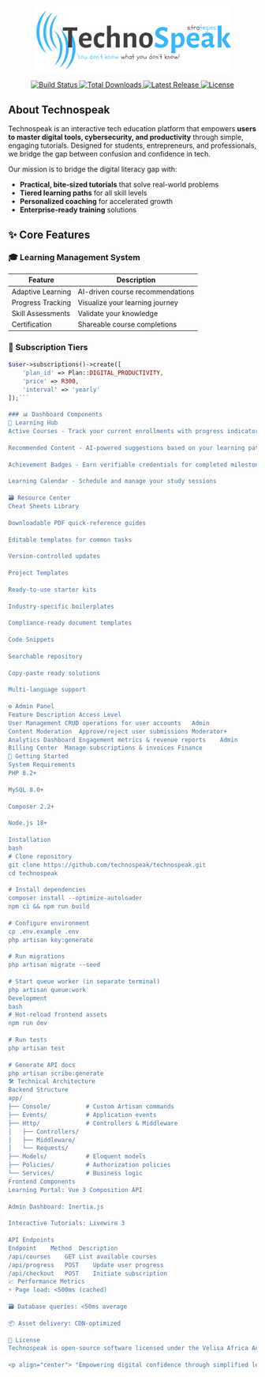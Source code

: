 <p align="center">
  <a href="https://technospeak.com" target="_blank">
    <img src="public/images/default-no-logo.png" width="400" alt="Technospeak Logo">
  </a>
</p>

<p align="center">
  <a href="https://github.com/technospeak/technospeak/actions/workflows/tests.yml">
    <img src="https://github.com/technospeak/technospeak/actions/workflows/tests.yml/badge.svg" alt="Build Status">
  </a>
  <a href="https://packagist.org/packages/technospeak/core">
    <img src="https://img.shields.io/packagist/dt/technospeak/core" alt="Total Downloads">
  </a>
  <a href="https://github.com/technospeak/technospeak/releases">
    <img src="https://img.shields.io/github/v/release/technospeak/technospeak" alt="Latest Release">
  </a>
  <a href="https://opensource.org/licenses/MIT">
    <img src="https://img.shields.io/badge/License-MIT-blue.svg" alt="License">
  </a>
</p>

## About Technospeak

Technospeak is an interactive tech education platform that empowers **users to master digital tools, cybersecurity, and productivity** through simple, engaging tutorials. Designed for students, entrepreneurs, and professionals, we bridge the gap between confusion and confidence in tech.

Our mission is to bridge the digital literacy gap with:
- **Practical, bite-sized tutorials** that solve real-world problems
- **Tiered learning paths** for all skill levels
- **Personalized coaching** for accelerated growth
- **Enterprise-ready training** solutions

## ✨ Core Features

### 🎓 Learning Management System
| Feature | Description |
|---------|-------------|
| Adaptive Learning | AI-driven course recommendations |
| Progress Tracking | Visualize your learning journey |
| Skill Assessments | Validate your knowledge |
| Certification | Shareable course completions |

### 💼 Subscription Tiers
```php
$user->subscriptions()->create([
    'plan_id' => Plan::DIGITAL_PRODUCTIVITY,
    'price' => R300,
    'interval' => 'yearly'
]);```

### 📊 Dashboard Components
🎯 Learning Hub
Active Courses - Track your current enrollments with progress indicators

Recommended Content - AI-powered suggestions based on your learning patterns

Achievement Badges - Earn verifiable credentials for completed milestones

Learning Calendar - Schedule and manage your study sessions

🗃️ Resource Center
Cheat Sheets Library

Downloadable PDF quick-reference guides

Editable templates for common tasks

Version-controlled updates

Project Templates

Ready-to-use starter kits

Industry-specific boilerplates

Compliance-ready document templates

Code Snippets

Searchable repository

Copy-paste ready solutions

Multi-language support

⚙️ Admin Panel
Feature	Description	Access Level
User Management	CRUD operations for user accounts	Admin
Content Moderation	Approve/reject user submissions	Moderator+
Analytics Dashboard	Engagement metrics & revenue reports	Admin
Billing Center	Manage subscriptions & invoices	Finance
🚀 Getting Started
System Requirements
PHP 8.2+

MySQL 8.0+

Composer 2.2+

Node.js 18+

Installation
bash
# Clone repository
git clone https://github.com/technospeak/technospeak.git
cd technospeak

# Install dependencies
composer install --optimize-autoloader
npm ci && npm run build

# Configure environment
cp .env.example .env
php artisan key:generate

# Run migrations
php artisan migrate --seed

# Start queue worker (in separate terminal)
php artisan queue:work
Development
bash
# Hot-reload frontend assets
npm run dev

# Run tests
php artisan test

# Generate API docs
php artisan scribe:generate
🛠️ Technical Architecture
Backend Structure
app/
├── Console/          # Custom Artisan commands
├── Events/           # Application events
├── Http/             # Controllers & Middleware
│   ├── Controllers/
│   ├── Middleware/
│   └── Requests/
├── Models/           # Eloquent models
├── Policies/         # Authorization policies
└── Services/         # Business logic
Frontend Components
Learning Portal: Vue 3 Composition API

Admin Dashboard: Inertia.js

Interactive Tutorials: Livewire 3

API Endpoints
Endpoint	Method	Description
/api/courses	GET	List available courses
/api/progress	POST	Update user progress
/api/checkout	POST	Initiate subscription
📈 Performance Metrics
⚡ Page load: <500ms (cached)

🗃️ Database queries: <50ms average

📦 Asset delivery: CDN-optimized

📜 License
Technospeak is open-source software licensed under the Velisa Africa Academy license.

<p align="center"> "Empowering digital confidence through simplified learning"<br> 📍 Johannesburg, South Africa </p> ```